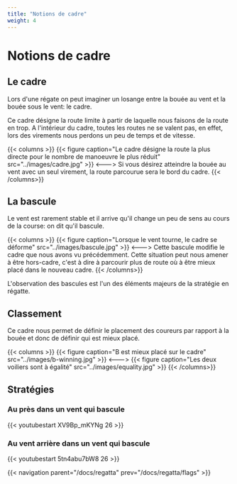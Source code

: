 ```yaml
---
title: "Notions de cadre"
weight: 4
---
```


# Notions de cadre

## Le cadre
Lors d'une régate on peut imaginer un losange entre la bouée au vent et la bouée sous le vent: le cadre.

Ce cadre désigne la route limite à partir de laquelle nous faisons de la route en trop. A l'intérieur du cadre, toutes les routes ne se valent pas, en effet, lors des virements nous perdons un peu de temps et de vitesse.

{{< columns >}}
{{< figure caption="Le cadre désigne la route la plus directe pour le nombre de manoeuvre le plus réduit" src="../images/cadre.jpg" >}}
<--->
Si vous désirez atteindre la bouée au vent avec un seul virement, la route parcourue sera le bord du cadre.
{{< /columns>}}

## La bascule

Le vent est rarement stable et il arrive qu'il change un peu de sens au cours de la course: on dit qu'il bascule.

{{< columns >}}
{{< figure caption="Lorsque le vent tourne, le cadre se déforme" src="../images/bascule.jpg" >}}
<--->
Cette bascule modifie le cadre que nous avons vu précédemment. Cette situation peut nous amener à être hors-cadre, c'est à dire à parcourir plus de route où à être mieux placé dans le nouveau cadre.
{{< /columns>}}

L'observation des bascules est l'un des éléments majeurs de la stratégie en régatte.

## Classement

Ce cadre nous permet de définir le placement des coureurs par rapport à la bouée et donc de définir qui est mieux placé.

{{< columns >}}
{{< figure caption="B est mieux placé sur le cadre" src="../images/b-winning.jpg" >}}
<--->
{{< figure caption="Les deux voiliers sont à égalité" src="../images/equality.jpg" >}}
{{< /columns>}}

## Stratégies
### Au près dans un vent qui bascule

{{< youtubestart XV9Bp_mKYNg 26 >}}

### Au vent arrière dans un vent qui bascule

{{< youtubestart 5tn4abu7bW8 26 >}}

{{< navigation parent="/docs/regatta" prev="/docs/regatta/flags" >}}
